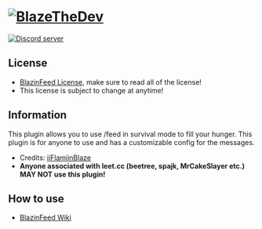 # [![BlazeTheDev](https://i.imgur.com/fgVMXSe.png?1)]()

<a href="https://discord.gg/znEsFsG"><img src="https://discordapp.com/api/guilds/425712766687510528/embed.png" alt="Discord server"/></a> 

## License
* [BlazinFeed License](https://github.com/iiFlamiinBlaze/AdvancedFeed/blob/master/LICENSE), make sure to read all of the license!
* This license is subject to change at anytime! 

## Information
This plugin allows you to use /feed in survival mode to fill your hunger. This plugin is for anyone to use and has a customizable config for the messages.
* Credits: [iiFlamiinBlaze](https://github.com/iiFlamiinBlaze)
* **Anyone associated with leet.cc (beetree, spajk, MrCakeSlayer etc.) MAY NOT use this plugin!**

## How to use
* [BlazinFeed Wiki](https://github.com/iiFlamiinBlaze/AdvancedFeed/wiki/)